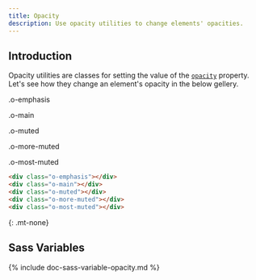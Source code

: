 ```yaml
---
title: Opacity
description: Use opacity utilities to change elements' opacities.
---
```


## Introduction

Opacity utilities are classes for setting the value of the
[`opacity`](https://developer.mozilla.org/en-US/docs/Web/CSS/opacity) property.
Let's see how they change an element's opacity in the below gellery.

<div class="background-example mb-none">
  <div>
    <div class="bc-primary o-emphasis"></div>
    <p class="p7">.o-emphasis</p>
  </div>
  <div>
    <div class="bc-primary o-main"></div>
    <p class="p7">.o-main</p>
  </div>
  <div>
    <div class="bc-primary o-muted"></div>
    <p class="p7">.o-muted</p>
  </div>
  <div>
    <div class="bc-primary o-more-muted"></div>
    <p class="p7">.o-more-muted</p>
  </div>
  <div>
    <div class="bc-primary o-most-muted"></div>
    <p class="p7">.o-most-muted</p>
  </div>
</div>

<!-- markdownlint-disable  -->
``` html
<div class="o-emphasis"></div>
<div class="o-main"></div>
<div class="o-muted"></div>
<div class="o-more-muted"></div>
<div class="o-most-muted"></div>
```
{: .mt-none}
<!-- markdownlint-enable  -->

## Sass Variables

{% include doc-sass-variable-opacity.md %}